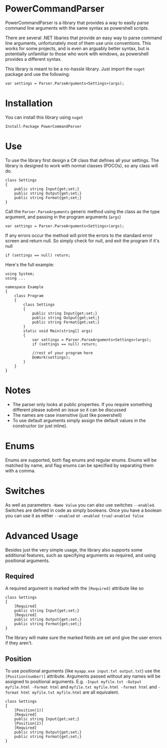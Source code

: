 PowerCommandParser
===

PowerCommandParser is a library that provides a way to easily parse command line arguments with the same syntax as powershell scripts.

There are several .NET libaries that provide an easy way to parse command line arguments, unfortunately most of them use unix conventions. This works for some projects, and is even an arguably better syntax, but is potentially unfamiliar to those who work with windows, as powershell provides a different syntax.

This library is meant to be a no-hassle library. Just import the `nuget` package and use the following:

```
var settings = Parser.ParseArguments<Settings>(args);
```


Installation
===

You can install this library using `nuget`

```
Install-Package PowerCommandParser
```

Use
===

To use the library first design a C# class that defines all your settings. The library is designed to work with normal classes (POCOs), so any class will do.

```
class Settings
{
	public string Input{get;set;}
	public string Output{get;set;}
	public string Format{get;set;}
}
```

Call the `Parser.ParseArguments` generic method using the class as the type argument, and passing in the program arguments (`args`)

```
var settings = Parser.ParseArguments<Settings>(args);
```

If any errors occur the method will print the errors to the standard error screen and return null. So simply check for null, and exit the program if it's null

```
if (settings == null) return;
```

Here's the full example:

```
using System;
using ...

namespace Example
{
	class Program
	{
		class Settings
		{
			public string Input{get;set;}
			public string Output{get;set;}
			public string Format{get;set;}
		}
		static void Main(string[] args)
		{
			var settings = Parser.ParseArguments<Settings>(args);
			if (settings == null) return;
			
			//rest of your program here
			DoWork(settings);
		}
	}
}

```

Notes
===

+ The parser only looks at public properties. If you require something different please submit an issue so it can be discussed
+ The names are case insensitive (just like powershell)
+ To use default arguments simply assign the default values in the constructor (or just inline).

Enums
===

Enums are supported, both flag enums and regular enums. Enums will be matched by name, and flag enums can be specified by separating them with a comma.

Switches
===

As well as parameters `-Name Value` you can also use switches `--enabled`. Switches are defined in code as simply booleans. Once you have a boolean you can use it as either `--enabled` or `-enabled true`/`-enabled false`

Advanced Usage
===

Besides just the very simple usage, the library also supports some additional features, such as specifying arguments as required, and using positional arguments.

Required
---

A required argument is marked with the `[Required]` attribute like so

```
class Settings
{
	[Required]
	public string Input{get;set;}
	[Required]
	public string Output{get;set;}
	public string Format{get;set;}
}
```

The library will make sure the marked fields are set and give the user errors if they aren't.

Position
---

To use positional arguments (like `myapp.exe input.txt output.txt`) use the `[Position(number)]` attribute. Arguments passed without any names will be assigned to positional arguments. E.g. `-Input myfile.txt -Output myfile.html -Format html` and `myfile.txt myfile.html -format html` and `-format html myfile.txt myfile.html` are all equivalent.

```
class Settings
{
	[Position(1)]
	[Required]
	public string Input{get;set;}
	[Position(2)]
	[Required]
	public string Output{get;set;}
	public string Format{get;set;}
}
```
